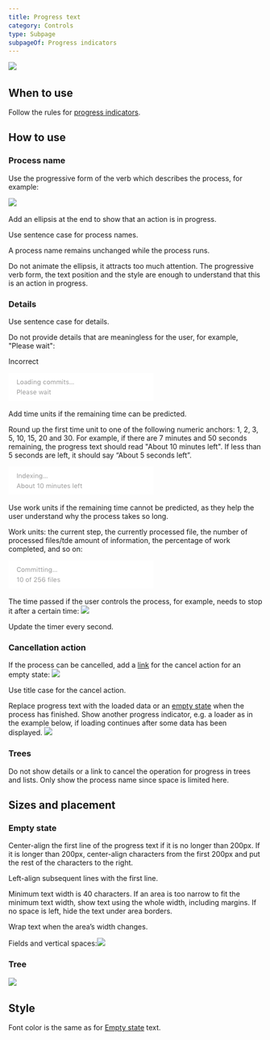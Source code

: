 ```yaml
---
title: Progress text
category: Controls
type: Subpage
subpageOf: Progress indicators
---
```


![](desc.png)

## When to use

Follow the rules for [progress indicators](progress_indicators.md).

## How to use

### Process name

Use the progressive form of the verb which describes the process, for example:

![](progressive_form.png)

Add an ellipsis at the end to show that an action is in progress.

Use sentence case for process names.

A process name remains unchanged while the process runs.

Do not animate the ellipsis, it attracts too much attention. The progressive verb form, the text position and the style are enough to understand that this is an action in progress.

### Details

Use sentence case for details.

Do not provide details that are meaningless for the user, for example, "Please wait":

<p class='label incorrect'>Incorrect</p>

![](../../../images/ui/progress_text/meaningless.png)

Add time units if the remaining time can be predicted.

<p>Round up the first time unit to one of the following numeric anchors: 1, 2, 3, 5, 10, 15, 20 and 30. For example, if there are 7 minutes and 50 seconds remaining, the progress text should read "About 10 minutes left". If less than 5 seconds are left, it should say “About 5 seconds left”.</p>

![](../../../images/ui/progress_text/time.png)

Use work units if the remaining time cannot be predicted, as they help the user understand why the process takes so long.

<p>Work units: the current step, the currently processed file, the number of processed files/tde amount of information, the percentage of work completed, and so on:</p>

![](../../../images/ui/progress_text/work.png)


The time passed if the user controls the process, for example, needs to stop it after a certain time:
![](passed.png)

<p>Update the timer every second.</p>

### Cancellation action

If the process can be cancelled, add a [link](link.md) for the cancel action for an empty state:
![](cancellation.png)


Use title case for the cancel action.

Replace progress text with the loaded data or an [empty state](empty_state.md) when the process has finished. Show another progress indicator, e.g. a loader as in the example below, if loading continues after some data has been displayed.
![](empty_state_text.png)

### Trees

Do not show details or a link to cancel the operation for progress in trees and lists. Only show the process name since space is limited here.

## Sizes and placement

### Empty state

Center-align the first line of the progress text if it is no longer than 200px. If it is longer than 200px, center-align characters from the first 200px and put the rest of the characters to the right.

Left-align subsequent lines with the first line.

Minimum text width is 40 characters. If an area is too narrow to fit the minimum text width, show text using the whole width, including margins. If no space is left, hide the text under area borders.

Wrap text when the area’s width changes.

Fields and vertical spaces:![](fields.png)

### Tree
![](tree.png)

## Style

Font color is the same as for [Empty state](empty_state.md) text.

